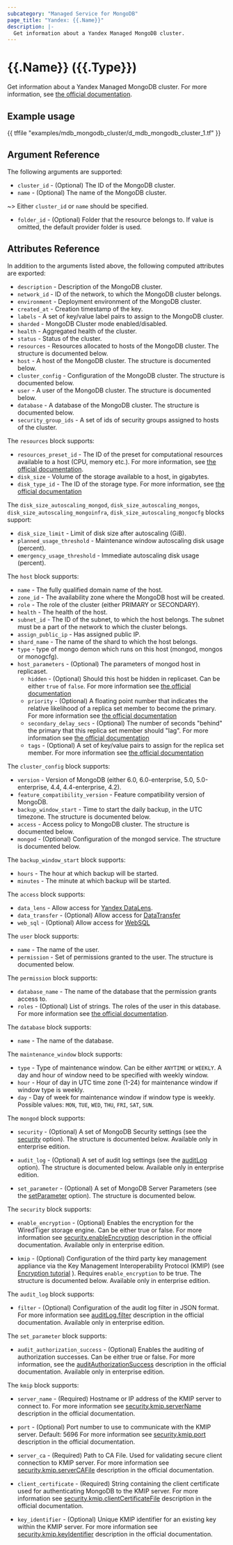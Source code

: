 ```yaml
---
subcategory: "Managed Service for MongoDB"
page_title: "Yandex: {{.Name}}"
description: |-
  Get information about a Yandex Managed MongoDB cluster.
---
```


# {{.Name}} ({{.Type}})

Get information about a Yandex Managed MongoDB cluster. For more information, see [the official documentation](https://cloud.yandex.com/docs/managed-mongodb/concepts).

## Example usage

{{ tffile "examples/mdb_mongodb_cluster/d_mdb_mongodb_cluster_1.tf" }}

## Argument Reference

The following arguments are supported:

* `cluster_id` - (Optional) The ID of the MongoDB cluster.
* `name` - (Optional) The name of the MongoDB cluster.

~> Either `cluster_id` or `name` should be specified.

* `folder_id` - (Optional) Folder that the resource belongs to. If value is omitted, the default provider folder is used.

## Attributes Reference

In addition to the arguments listed above, the following computed attributes are exported:

* `description` - Description of the MongoDB cluster.
* `network_id` - ID of the network, to which the MongoDB cluster belongs.
* `environment` - Deployment environment of the MongoDB cluster.
* `created_at` - Creation timestamp of the key.
* `labels` - A set of key/value label pairs to assign to the MongoDB cluster.
* `sharded` - MongoDB Cluster mode enabled/disabled.
* `health` - Aggregated health of the cluster.
* `status` - Status of the cluster.
* `resources` - Resources allocated to hosts of the MongoDB cluster. The structure is documented below.
* `host` - A host of the MongoDB cluster. The structure is documented below.
* `cluster_config` - Configuration of the MongoDB cluster. The structure is documented below.
* `user` - A user of the MongoDB cluster. The structure is documented below.
* `database` - A database of the MongoDB cluster. The structure is documented below.
* `security_group_ids` - A set of ids of security groups assigned to hosts of the cluster.

The `resources` block supports:

* `resources_preset_id` - The ID of the preset for computational resources available to a host (CPU, memory etc.). For more information, see [the official documentation](https://cloud.yandex.com/docs/managed-mongodb/concepts/instance-types).
* `disk_size` - Volume of the storage available to a host, in gigabytes.
* `disk_type_id` - The ID of the storage type. For more information, see [the official documentation](https://cloud.yandex.com/docs/managed-mongodb/concepts/storage)

The `disk_size_autoscaling_mongod`, `disk_size_autoscaling_mongos`, `disk_size_autoscaling_mongoinfra`, `disk_size_autoscaling_mongocfg` blocks support:

* `disk_size_limit` - Limit of disk size after autoscaling (GiB).
* `planned_usage_threshold` - Maintenance window autoscaling disk usage (percent).
* `emergency_usage_threshold` - Immediate autoscaling disk usage (percent).

The `host` block supports:

* `name` - The fully qualified domain name of the host.
* `zone_id` - The availability zone where the MongoDB host will be created.
* `role` - The role of the cluster (either PRIMARY or SECONDARY).
* `health` - The health of the host.
* `subnet_id` - The ID of the subnet, to which the host belongs. The subnet must be a part of the network to which the cluster belongs.
* `assign_public_ip` - Has assigned public IP.
* `shard_name` - The name of the shard to which the host belongs.
* `type` - type of mongo demon which runs on this host (mongod, mongos or monogcfg).
* `host_parameters` - (Optional) The parameters of mongod host in replicaset.
  - `hidden` - (Optional) Should this host be hidden in replicaset. Can be either `true` of `false`. For more information see [the official documentation](https://www.mongodb.com/docs/current/reference/replica-configuration/#mongodb-rsconf-rsconf.members-n-.hidden)
  - `priority` - (Optional) A floating point number that indicates the relative likelihood of a replica set member to become the primary. For more information see [the official documentation](https://www.mongodb.com/docs/current/reference/replica-configuration/#mongodb-rsconf-rsconf.members-n-.priority)
  - `secondary_delay_secs` - (Optional) The number of seconds "behind" the primary that this replica set member should "lag". For more information see [the official documentation](https://www.mongodb.com/docs/current/reference/replica-configuration/#mongodb-rsconf-rsconf.members-n-.secondaryDelaySecs)
  - `tags` - (Optional) A set of key/value pairs to assign for the replica set member. For more information see [the official documentation](https://www.mongodb.com/docs/current/reference/replica-configuration/#mongodb-rsconf-rsconf.members-n-.tags)

The `cluster_config` block supports:

* `version` - Version of MongoDB (either 6.0, 6.0-enterprise, 5.0, 5.0-enterprise, 4.4, 4.4-enterprise, 4.2).
* `feature_compatibility_version` - Feature compatibility version of MongoDB.
* `backup_window_start` - Time to start the daily backup, in the UTC timezone. The structure is documented below.
* `access` - Access policy to MongoDB cluster. The structure is documented below.
* `mongod` - (Optional) Configuration of the mongod service. The structure is documented below.

The `backup_window_start` block supports:

* `hours` - The hour at which backup will be started.
* `minutes` - The minute at which backup will be started.

The `access` block supports:

* `data_lens` - Allow access for [Yandex DataLens](https://cloud.yandex.com/services/datalens).
* `data_transfer` - (Optional) Allow access for [DataTransfer](https://cloud.yandex.com/services/data-transfer)
* `web_sql` - (Optional) Allow access for [WebSQL](https://yandex.cloud/ru/docs/websql/)

The `user` block supports:

* `name` - The name of the user.
* `permission` - Set of permissions granted to the user. The structure is documented below.

The `permission` block supports:

* `database_name` - The name of the database that the permission grants access to.
* `roles` - (Optional) List of strings. The roles of the user in this database. For more information see [the official documentation](https://cloud.yandex.com/docs/managed-mongodb/concepts/users-and-roles).

The `database` block supports:

* `name` - The name of the database.

The `maintenance_window` block supports:

* `type` - Type of maintenance window. Can be either `ANYTIME` or `WEEKLY`. A day and hour of window need to be specified with weekly window.
* `hour` - Hour of day in UTC time zone (1-24) for maintenance window if window type is weekly.
* `day` - Day of week for maintenance window if window type is weekly. Possible values: `MON`, `TUE`, `WED`, `THU`, `FRI`, `SAT`, `SUN`.

The `mongod` block supports:

* `security` - (Optional) A set of MongoDB Security settings (see the [security](https://www.mongodb.com/docs/manual/reference/configuration-options/#security-options) option). The structure is documented below. Available only in enterprise edition.

* `audit_log` - (Optional) A set of audit log settings (see the [auditLog](https://www.mongodb.com/docs/manual/reference/configuration-options/#auditlog-options) option). The structure is documented below. Available only in enterprise edition.

* `set_parameter` - (Optional) A set of MongoDB Server Parameters (see the [setParameter](https://www.mongodb.com/docs/manual/reference/configuration-options/#setparameter-option) option). The structure is documented below.

The `security` block supports:

* `enable_encryption` - (Optional) Enables the encryption for the WiredTiger storage engine. Can be either true or false. For more information see [security.enableEncryption](https://www.mongodb.com/docs/manual/reference/configuration-options/#mongodb-setting-security.enableEncryption) description in the official documentation. Available only in enterprise edition.

* `kmip` - (Optional) Configuration of the third party key management appliance via the Key Management Interoperability Protocol (KMIP) (see [Encryption tutorial](https://www.mongodb.com/docs/rapid/tutorial/configure-encryption) ). Requires `enable_encryption` to be true. The structure is documented below. Available only in enterprise edition.

The `audit_log` block supports:

* `filter` - (Optional) Configuration of the audit log filter in JSON format. For more information see [auditLog.filter](https://www.mongodb.com/docs/manual/reference/configuration-options/#mongodb-setting-auditLog.filter) description in the official documentation. Available only in enterprise edition.

The `set_parameter` block supports:

* `audit_authorization_success` - (Optional) Enables the auditing of authorization successes. Can be either true or false. For more information, see the [auditAuthorizationSuccess](https://www.mongodb.com/docs/manual/reference/parameters/#mongodb-parameter-param.auditAuthorizationSuccess) description in the official documentation. Available only in enterprise edition.

The `kmip` block supports:

* `server_name` - (Required) Hostname or IP address of the KMIP server to connect to. For more information see [security.kmip.serverName](https://www.mongodb.com/docs/manual/reference/configuration-options/#mongodb-setting-security.kmip.serverName) description in the official documentation.

* `port` - (Optional) Port number to use to communicate with the KMIP server. Default: 5696 For more information see [security.kmip.port](https://www.mongodb.com/docs/manual/reference/configuration-options/#mongodb-setting-security.kmip.port) description in the official documentation.

* `server_ca` - (Required) Path to CA File. Used for validating secure client connection to KMIP server. For more information see [security.kmip.serverCAFile](https://www.mongodb.com/docs/manual/reference/configuration-options/#mongodb-setting-security.kmip.serverCAFile) description in the official documentation.

* `client_certificate` - (Required) String containing the client certificate used for authenticating MongoDB to the KMIP server. For more information see [security.kmip.clientCertificateFile](https://www.mongodb.com/docs/manual/reference/configuration-options/#mongodb-setting-security.kmip.clientCertificateFile) description in the official documentation.

* `key_identifier` - (Optional) Unique KMIP identifier for an existing key within the KMIP server. For more information see [security.kmip.keyIdentifier](https://www.mongodb.com/docs/manual/reference/configuration-options/#mongodb-setting-security.kmip.keyIdentifier) description in the official documentation.
